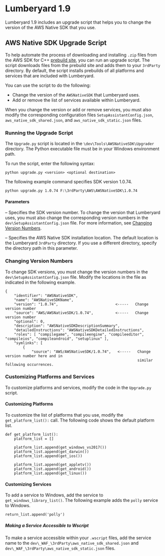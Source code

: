 # Lumberyard 1\.9<a name="lumberyard-migrating-1-9"></a>

Lumberyard 1\.9 includes an upgrade script that helps you to change the version of the AWS Native SDK that you use\.

## AWS Native SDK Upgrade Script<a name="lumberyard-migrating-1-9-sdk-upgrade-script"></a>

To help automate the process of downloading and installing `.zip` files from the AWS SDK for C\+\+ [prebuild site](http://sdk.amazonaws.com/cpp/builds/index.html), you can run an upgrade script\. The script downloads files from the prebuild site and adds them to your `3rdParty` directory\. By default, the script installs prebuilds of all platforms and services that are included with Lumberyard\.

You can use the script to do the following:
+ Change the version of the `AWSNativeSDK` that Lumberyard uses\.
+ Add or remove the list of services available within Lumberyard\.

When you change the version or add or remove services, you must also modify the corresponding configuration files `SetupAssistantConfig.json`, `aws_native_sdk_shared.json`, and `aws_native_sdk_static.json` files\.

### Running the Upgrade Script<a name="lumberyard-migrating-1-9-running-the-upgrade-script"></a>

The `Upgrade.py` script is located in the `\dev\Tools\AWSNativeSDK\Upgrader` directory\. The Python executable file must be in your Windows environment path\.

To run the script, enter the following syntax:

```
python upgrade.py <version> <optional destination>
```

The following example command specifies SDK version 1\.0\.74\.

```
python upgrade.py 1.0.74 F:\3rdParty\AWS\AWSNativeSDK\1.0.74
```

#### Parameters<a name="lumberyard-migrating-1-9-upgrade-script-parameters"></a>

*<version>* – Specifies the SDK version number\. To change the version that Lumberyard uses, you must also change the corresponding version numbers in the `dev\SetupAssistantConfig.json` file\. For more information, see [Changing Version Numbers](#lumberyard-migrating-1-9-upgrade-script-changing-version-numbers)\.

*<optional destination>* – Specifies the AWS Native SDK installation location\. The default location is the Lumberyard `3rdParty` directory\. If you use a different directory, specify the directory path in this parameter\.

### Changing Version Numbers<a name="lumberyard-migrating-1-9-upgrade-script-changing-version-numbers"></a>

To change SDK versions, you must change the version numbers in the `dev\SetupAssistantConfig.json` file\. Modify the locations in the file as indicated in the following example\.

```
{
    "identifier": "AWSNativeSDK",
    "name": "AWSNativeSDKName",
    "version": "1.0.74",                          <-----   Change version number
    "source": "AWS/AWSNativeSDK/1.0.74",          <-----   Change version number
    "optional": 0,
    "description": "AWSNativeSDKDescriptionSummary",
    "detailedInstructions": "AWSNativeSDKDetailedInstructions",
    "roles": [ "compilegame", "compileengine", "compileeditor", "compileios", "compileandroid", "setuplinux" ],
    "symlinks": [
        {
            "source": "AWS/AWSNativeSDK/1.0.74",   <-----   Change version number here and in
                                                            similar following occurrences.
```

### Customizing Platforms and Services<a name="lumberyard-migrating-1-9-upgrade-script-customizing-platforms-and-services"></a>

To customize platforms and services, modify the code in the `Upgrade.py` script\.

#### Customizing Platforms<a name="lumberyard-migrating-1-9-upgrade-script-customizing-platforms"></a>

To customize the list of platforms that you use, modify the `get_platform_list():` call\. The following code shows the default platform list\.

```
def get_platform_list():
    platform_list = []

    platform_list.append(get_windows_vs2017())
    platform_list.append(get_darwin())
    platform_list.append(get_ios())
    
    platform_list.append(get_appletv())
    platform_list.append(get_android())
    platform_list.append(get_linux())
```

#### Customizing Services<a name="lumberyard-migrating-1-9-upgrade-script-customizing-services"></a>

To add a service to Windows, add the service to `get_windows_library_list()`\. The following example adds the `polly` service to Windows\.

```
return_list.append('polly') 
```

##### Making a Service Accessible to Wscript<a name="lumberyard-migrating-1-9-upgrade-script-wscript"></a>

To make a service accessible within your `.wscript` files, add the service name to the `dev\_WAF_\3rdParty\aws_native_sdk_shared.json` and `dev\_WAF_\3rdParty\aws_native_sdk_static.json` files\.